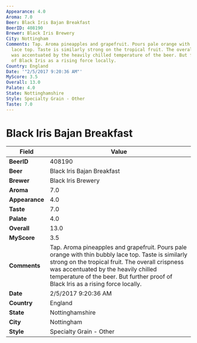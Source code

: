 ```yaml
---
Appearance: 4.0
Aroma: 7.0
Beer: Black Iris Bajan Breakfast
BeerID: 408190
Brewer: Black Iris Brewery
City: Nottingham
Comments: Tap. Aroma pineapples and grapefruit. Pours pale orange with thin bubbly
  lace top. Taste is similarly strong on the tropical fruit. The overall crispness
  was accentuated by the heavily chilled temperature of the beer. But further proof
  of Black Iris as a rising force locally.
Country: England
Date: '"2/5/2017 9:20:36 AM"'
MyScore: 3.5
Overall: 13.0
Palate: 4.0
State: Nottinghamshire
Style: Specialty Grain - Other
Taste: 7.0
---
```


# Black Iris Bajan Breakfast

| Field         | Value |
|---------------|-------|
| **BeerID** | 408190 |
| **Beer** | Black Iris Bajan Breakfast |
| **Brewer** | Black Iris Brewery |
| **Aroma** | 7.0 |
| **Appearance** | 4.0 |
| **Taste** | 7.0 |
| **Palate** | 4.0 |
| **Overall** | 13.0 |
| **MyScore** | 3.5 |
| **Comments** | Tap. Aroma pineapples and grapefruit. Pours pale orange with thin bubbly lace top. Taste is similarly strong on the tropical fruit. The overall crispness was accentuated by the heavily chilled temperature of the beer. But further proof of Black Iris as a rising force locally. |
| **Date** | 2/5/2017 9:20:36 AM |
| **Country** | England |
| **State** | Nottinghamshire |
| **City** | Nottingham |
| **Style** | Specialty Grain - Other |
